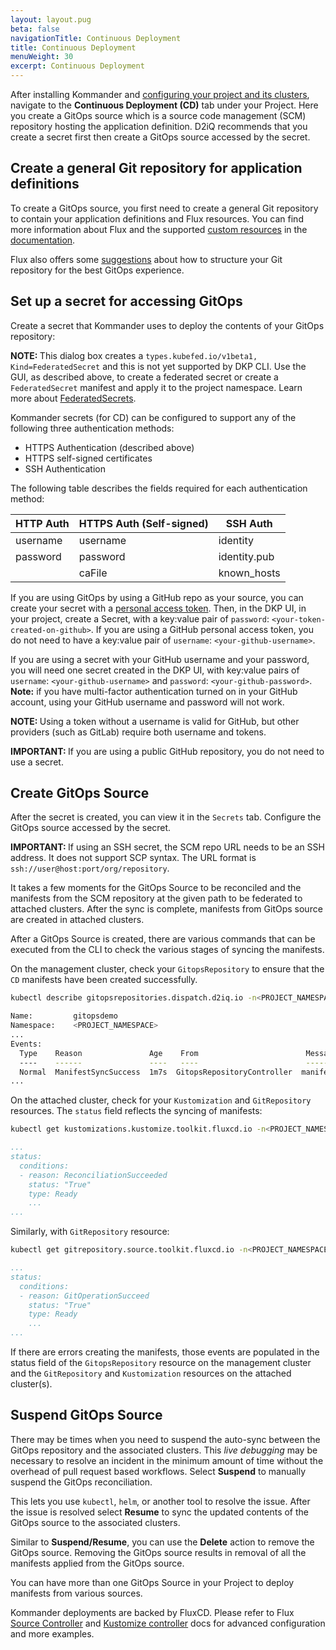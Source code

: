 ```yaml
---
layout: layout.pug
beta: false
navigationTitle: Continuous Deployment
title: Continuous Deployment
menuWeight: 30
excerpt: Continuous Deployment
---
```


After installing Kommander and [configuring your project and its clusters](../../), navigate to the **Continuous Deployment (CD)** tab under your Project. Here you create a GitOps source which is a source code management (SCM) repository hosting the application definition. D2iQ recommends that you create a secret first then create a GitOps source accessed by the secret.

## Create a general Git repository for application definitions

To create a GitOps source, you first need to create a general Git repository to contain your application definitions and Flux resources. You can find more information about Flux and the supported [custom resources](https://fluxcd.io/docs/concepts/#reconciliation) in the [documentation](https://fluxcd.io/docs/concepts/).

Flux also offers some [suggestions](https://fluxcd.io/docs/guides/repository-structure/) about how to structure your Git repository for the best GitOps experience.

## Set up a secret for accessing GitOps

Create a secret that Kommander uses to deploy the contents of your GitOps repository:

<p class="message--note"><strong>NOTE: </strong>This dialog box creates a <code>types.kubefed.io/v1beta1, Kind=FederatedSecret</code> and this is not yet supported by DKP CLI. Use the GUI, as described above, to create a federated secret or create a <code>FederatedSecret</code> manifest and apply it to the project namespace. Learn more about <a href="../../project-secrets/">FederatedSecrets</a>.</p>

Kommander secrets (for CD) can be configured to support any of the following three authentication methods:

- HTTPS Authentication (described above)
- HTTPS self-signed certificates
- SSH Authentication

The following table describes the fields required for each authentication method:

| HTTP Auth  | HTTPS Auth (Self-signed) | SSH Auth     |
| -----------| ------------------------ | ------------ |
| username   | username                 | identity     |
| password   | password                 | identity.pub |
|            | caFile                   | known_hosts  |

<!-- Refer https://fluxcd.io/docs/components/source/gitrepositories/#spec-examples for flux examples (not everything in there is supported) -->

If you are using GitOps by using a GitHub repo as your source, you can create your secret with a [personal access token][github-token].
Then, in the DKP UI, in your project, create a Secret, with a key:value pair of `password`: `<your-token-created-on-github>`.
If you are using a GitHub personal access token, you do not need to have a key:value pair of `username`: `<your-github-username>`.

If you are using a secret with your GitHub username and your password, you will need one secret created in the DKP UI, with key:value pairs of `username`: `<your-github-username>` and `password`: `<your-github-password>`.
**Note:** if you have multi-factor authentication turned on in your GitHub account, using your GitHub username and password will not work.

<p class="message--note"><strong>NOTE: </strong>Using a token without a username is valid for GitHub, but other providers (such as GitLab) require both username and tokens.</p>

<p class="message--important"><strong>IMPORTANT: </strong>If you are using a public GitHub repository, you do not need to use a secret.</p>

## Create GitOps Source

After the secret is created, you can view it in the `Secrets` tab. Configure the GitOps source accessed by the secret.

<p class="message--important"><strong>IMPORTANT: </strong>If using an SSH secret, the SCM repo URL needs to be an SSH address. It does not support SCP syntax. The URL format is <code>ssh://user@host:port/org/repository</code>.</p>

It takes a few moments for the GitOps Source to be reconciled and the manifests from the SCM repository at the given path to be federated to attached clusters. After the sync is complete, manifests from GitOps source are created in attached clusters.

After a GitOps Source is created, there are various commands that can be executed from the CLI to check the various stages of syncing the manifests.

On the management cluster, check your `GitopsRepository` to ensure that the `CD` manifests have been created successfully.

```bash
kubectl describe gitopsrepositories.dispatch.d2iq.io -n<PROJECT_NAMESPACE> gitopsdemo
```

```sh
Name:         gitopsdemo
Namespace:    <PROJECT_NAMESPACE>
...
Events:
  Type    Reason               Age    From                        Message
  ----    ------               ----   ----                        -------
  Normal  ManifestSyncSuccess  1m7s  GitopsRepositoryController  manifests synced to bootstrap repo
...
```

On the attached cluster, check for your `Kustomization` and `GitRepository` resources. The `status` field reflects the syncing of manifests:

```bash
kubectl get kustomizations.kustomize.toolkit.fluxcd.io -n<PROJECT_NAMESPACE> <GITOPS_SOURCE_NAME> -oyaml
```

```yaml
...
status:
  conditions:
  - reason: ReconciliationSucceeded
    status: "True"
    type: Ready
    ...
...
```

Similarly, with `GitRepository` resource:

```bash
kubectl get gitrepository.source.toolkit.fluxcd.io -n<PROJECT_NAMESPACE> <GITOPS_SOURCE_NAME> -oyaml
```

```yaml
...
status:
  conditions:
  - reason: GitOperationSucceed
    status: "True"
    type: Ready
    ...
...
```

If there are errors creating the manifests, those events are populated in the status field of the `GitopsRepository` resource on the management cluster and the `GitRepository` and `Kustomization` resources on the attached cluster(s).

## Suspend GitOps Source

There may be times when you need to suspend the auto-sync between the GitOps repository and the associated clusters. This _live debugging_ may be necessary to resolve an incident in the minimum amount of time without the overhead of pull request based workflows. Select **Suspend** to manually suspend the GitOps reconciliation.

This lets you use `kubectl`, `helm`, or another tool to resolve the issue. After the issue is resolved select **Resume** to sync the updated contents of the GitOps source to the associated clusters.

Similar to **Suspend/Resume**, you can use the **Delete** action to remove the GitOps source. Removing the GitOps source results in removal of all the manifests applied from the GitOps source.

You can have more than one GitOps Source in your Project to deploy manifests from various sources.

Kommander deployments are backed by FluxCD. Please refer to Flux [Source Controller](https://fluxcd.io/docs/components/source/) and [Kustomize controller](https://fluxcd.io/docs/components/kustomize/) docs for advanced configuration and more examples.

[github-token]: https://docs.github.com/en/authentication/keeping-your-account-and-data-secure/creating-a-personal-access-token
